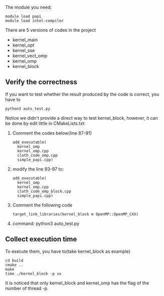 The module you need:

```
module load papi
module load intel-compiler
```

There are 5 versions of codes in the project

- kernel_main
- kernel_opt
- kernel_sse
- kernel_vect_omp
- kernel_omp
- kernel_block

## Verify the correctness

If you want to test whether the result produced by the code is correct, you have to

```
python3 auto_test.py
```

Notice we didn't provide a direct way to test kernel_block, however, it can be done by edit little in CMakeLists.txt:

1. Comment the codes below(line 87-91)

   ```
   add_executable(
     kernel_omp
     kernel_omp.cpp
     cloth_code_omp.cpp
     simple_papi.cpp)
   ```

2. modify the line 93-97 to:

   ```
   add_executable(
     kernel_omp
     kernel_omp.cpp
     cloth_code_omp_block.cpp
     simple_papi.cpp)
   ```

3. Comment the following code

   ```
   target_link_libraries(kernel_block m OpenMP::OpenMP_CXX)
   ```

4. command: python3 auto_test.py

## Collect execution time

To execute them, you have to(take kernel_block as example)

```
cd build
cmake ..
make
time ./kernel_block -p xx
```

It is noticed that only kernel_block and kernel_omp has the flag of the number of thread -p. 



